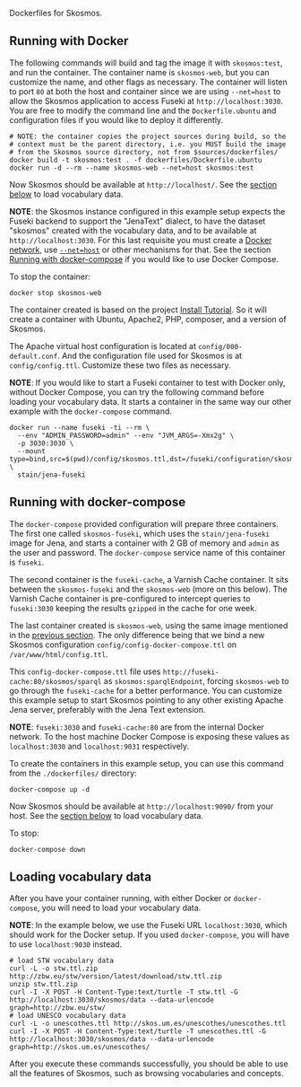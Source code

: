 Dockerfiles for Skosmos.

## Running with Docker

The following commands will build and tag the image it with `skosmos:test`,
and run the container. The container name is `skosmos-web`, but you can customize
the name, and other flags as necessary. The container will listen to port
`80` at both the host and container since we are using `--net=host` to allow the
Skosmos application to access Fuseki at `http://localhost:3030`. You are free to
modify the command line and the `Dockerfile.ubuntu` and configuration files if you
would like to deploy it differently.

    # NOTE: the container copies the project sources during build, so the
    # context must be the parent directory, i.e. you MUST build the image
    # from the Skosmos source directory, not from $sources/dockerfiles/
    docker build -t skosmos:test . -f dockerfiles/Dockerfile.ubuntu
    docker run -d --rm --name skosmos-web --net=host skosmos:test

Now Skosmos should be available at `http://localhost/`. See the
[section below](#loading-vocabulary-data) to load vocabulary data.

**NOTE**: the Skosmos instance configured in this example setup expects the Fuseki
backend to support the "JenaText" dialect, to have the dataset "skosmos" created
with the vocabulary data, and to be available at `http://localhost:3030`.
For this last requisite you must create a
[Docker network](https://docs.docker.com/network/network-tutorial-standalone/),
use [`--net=host`](https://docs.docker.com/network/host/) or other mechanisms for
that. See the section [Running with docker-compose](#running-with-docker-compose)
if you would like to use Docker Compose.

To stop the container:

    docker stop skosmos-web

The container created is based on the project
[Install Tutorial](https://github.com/NatLibFi/Skosmos/wiki/InstallTutorial).
So it will create a container with Ubuntu, Apache2, PHP, composer, and a version
of Skosmos.

The Apache virtual host configuration is located at `config/000-default.conf`. And
the configuration file used for Skosmos is at `config/config.ttl`. Customize these
two files as necessary.

**NOTE**: If you would like to start a Fuseki container to test with Docker only,
without Docker Compose, you can try the following command before loading your
vocabulary data. It starts a container in the same way our other example with
the `docker-compose` command.

    docker run --name fuseki -ti --rm \
      --env "ADMIN_PASSWORD=admin" --env "JVM_ARGS=-Xmx2g" \
      -p 3030:3030 \
      --mount type=bind,src=$(pwd)/config/skosmos.ttl,dst=/fuseki/configuration/skosmos.ttl \
      stain/jena-fuseki

## Running with docker-compose

The `docker-compose` provided configuration will prepare three containers.
The first one called `skosmos-fuseki`, which uses the `stain/jena-fuseki`
image for Jena, and starts a container with 2 GB of memory and `admin` as
the user and password. The `docker-compose` service name of this container
is `fuseki`.

The second container is the `fuseki-cache`, a Varnish Cache container. It sits
between the `skosmos-fuseki` and the `skosmos-web` (more on this below). The
Varnish Cache container is pre-configured to intercept queries to `fuseki:3030`
keeping the results `gzipped` in the cache for one week.

The last container created is `skosmos-web`, using the same image mentioned
in the [previous section](#running-with-docker). The only difference being
that we bind a new Skosmos configuration `config/config-docker-compose.ttl`
on `/var/www/html/config.ttl`.

This `config-docker-compose.ttl` file uses `http://fuseki-cache:80/skosmos/sparql`
as `skosmos:sparqlEndpoint`, forcing `skosmos-web` to go through the `fuseki-cache`
for a better performance. You can customize this example setup to start Skosmos
pointing to any other existing Apache Jena server, preferably with the Jena Text
extension.

**NOTE**: `fuseki:3030` and `fuseki-cache:80` are from the internal Docker network.
To the host machine Docker Compose is exposing these values as `localhost:3030`
and `localhost:9031` respectively.

To create the containers in this example setup, you can use this command
from the `./dockerfiles/` directory:

    docker-compose up -d

Now Skosmos should be available at `http://localhost:9090/` from your
host. See the [section below](#loading-vocabulary-data) to load vocabulary data.

To stop:

    docker-compose down

## Loading vocabulary data

After you have your container running, with either Docker or `docker-compose`,
you will need to load your vocabulary data.

**NOTE**: In the example below, we use the Fuseki URL `localhost:3030`, which
should work for the Docker setup. If you used `docker-compose`, you will have
to use `localhost:9030` instead.

    # load STW vocabulary data
    curl -L -o stw.ttl.zip http://zbw.eu/stw/version/latest/download/stw.ttl.zip
    unzip stw.ttl.zip
    curl -I -X POST -H Content-Type:text/turtle -T stw.ttl -G http://localhost:3030/skosmos/data --data-urlencode graph=http://zbw.eu/stw/
    # load UNESCO vocabulary data
    curl -L -o unescothes.ttl http://skos.um.es/unescothes/unescothes.ttl
    curl -I -X POST -H Content-Type:text/turtle -T unescothes.ttl -G http://localhost:3030/skosmos/data --data-urlencode graph=http://skos.um.es/unescothes/

After you execute these commands successfully, you should be able to use all the
features of Skosmos, such as browsing vocabularies and concepts.
